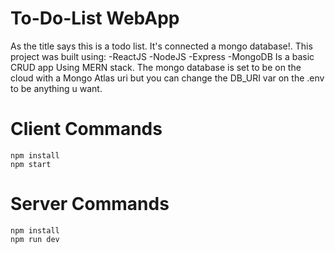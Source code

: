 # To-Do-List WebApp
   As the title says this is a todo list. It's connected a mongo database!. 
   This project was built using: -ReactJS -NodeJS -Express -MongoDB
   Is a basic CRUD app Using MERN stack.
   The mongo database is set to be on the cloud with a Mongo Atlas uri but you can change the DB_URI var on the .env to be anything u want. 


# Client Commands
    npm install
    npm start

# Server Commands
    npm install
    npm run dev
